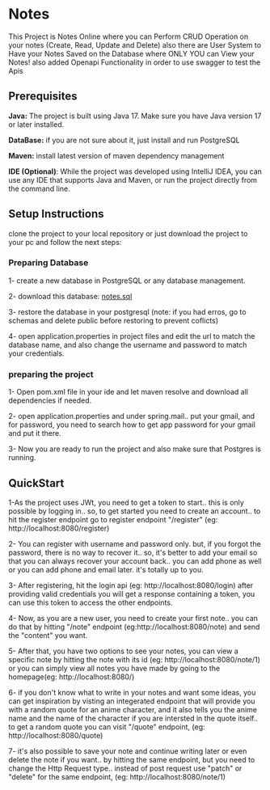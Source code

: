 # Notes
This Project is Notes Online where you can Perform CRUD Operation on your notes (Create, Read, Update and Delete) also there are User System to Have your Notes Saved on the Database where ONLY YOU can View your Notes!
also added Openapi Functionality in order to use swagger to test the Apis

## Prerequisites
**Java:** The project is built using Java 17. Make sure you have Java version 17 or later installed.

**DataBase:** if you are not sure about it, just install and run PostgreSQL

**Maven:** install latest version of maven dependency management

**IDE (Optional)**: While the project was developed using IntelliJ IDEA, you can use any IDE that supports Java and Maven, or run the project directly from the command line.

## Setup Instructions
clone the project to your local repository or just download the project to your pc and follow the next steps:
### Preparing Database
1- create a new database in PostgreSQL or any database management.

2- download this database: [notes.sql](https://www.mediafire.com/file/p1zxbn9ep2b1pii/notes.sql/file)

3- restore the database in your postgresql (note: if you had erros, go to schemas and delete public before restoring to prevent coflicts)

4- open application.properties in project files and edit the url to match the database name, and also change the username and password to match your credentials.
### preparing the project
1- Open pom.xml file in your ide and let maven resolve and download all dependencies if needed.

2- open application.properties and under spring.mail.. put your gmail, and for password, you need to search how to get app password for your gmail and put it there.

3- Now you are ready to run the project and also make sure that Postgres is running.

## QuickStart
1-As the project uses JWt, you need to get a token to start.. this is only possible by logging in.. so, to get started you need to create an account.. to hit the register endpoint go to register endpoint "/register" (eg: http://localhost:8080/register)

2- You can register with username and password only. but, if you forgot the password, there is no way to recover it.. so, it's better to add your email so that you can always recover your account back.. you can add phone as well or you can add phone and email later. it's totally up to you.

3- After registering, hit the login api (eg: http://localhost:8080/login) after providing valid credentials you will get a response containing a token, you can use this token to access the other endpoints.

4- Now, as you are a new user, you need to create your first note.. you can do that by hitting "/note" endpoint (eg:http://localhost:8080/note) and send the "content" you want.

5- After that, you have two options to see your notes, you can view a specific note by hitting the note with its id (eg: http://localhost:8080/note/1) or you can simply view all notes you have made by going to the homepage(eg: http://localhost:8080/)

6- if you don't know what to write in your notes and want some ideas, you can get inspiration by visting an integerated endpoint that will provide you with a random quote for an anime character, and it also tells you the anime name and the name of the character if you are intersted in the quote itself.. to get a random quote you can visit "/quote" endpoint, (eg: http://localhost:8080/quote)

7- it's also possible to save your note and continue writing later or even delete the note if you want.. by hitting the same endpoint, but you need to change the Http Request type.. instead of post request use "patch" or "delete" for the same endpoint, (eg: http://localhost:8080/note/1) 
